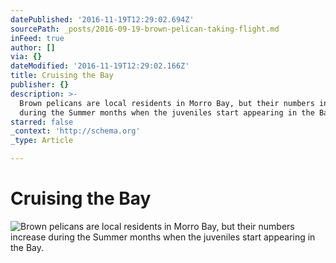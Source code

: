 ```yaml
---
datePublished: '2016-11-19T12:29:02.694Z'
sourcePath: _posts/2016-09-19-brown-pelican-taking-flight.md
inFeed: true
author: []
via: {}
dateModified: '2016-11-19T12:29:02.166Z'
title: Cruising the Bay
publisher: {}
description: >-
  Brown pelicans are local residents in Morro Bay, but their numbers increase
  during the Summer months when the juveniles start appearing in the Bay.
starred: false
_context: 'http://schema.org'
_type: Article

---
```

# Cruising the Bay
![Brown pelicans are local residents in Morro Bay, but their numbers increase during the Summer months when the juveniles start appearing in the Bay.](https://the-grid-user-content.s3-us-west-2.amazonaws.com/b9286bb6-c8a4-4d9b-907c-65c898e342a7.jpg)